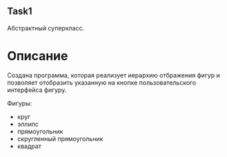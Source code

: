 ## Task1
Абстрактный суперкласс.

# Описание

Создана программа, которая реализует иерархию отбражения фигур и позволяет отобразить указанную на кнопке пользовательского интерфейса фигуру.

Фигуры:
* круг
* эллипс
* прямоугольник
* скругленный прямоугольник
* квадрат